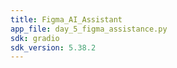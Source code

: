 ```yaml
---
title: Figma_AI_Assistant
app_file: day_5_figma_assistance.py
sdk: gradio
sdk_version: 5.38.2
---
```

